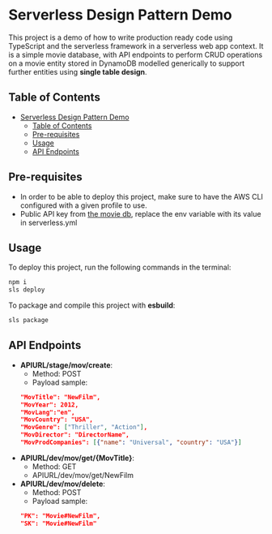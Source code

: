# Serverless Design Pattern Demo 

This project is a demo of how to write production ready code using TypeScript and the serverless framework in a serverless web app context. It is a simple movie database, with API endpoints to perform CRUD operations on a movie entity stored in DynamoDB modelled generically to support further entities using **single table design**.

## Table of Contents

- [Serverless Design Pattern Demo](#serverless-design-pattern-demo)
  - [Table of Contents](#table-of-contents)
  - [Pre-requisites](#pre-requisites)
  - [Usage](#usage)
  - [API Endpoints](#api-endpoints)

## Pre-requisites

- In order to be able to deploy this project, make sure to have the AWS CLI configured with a given profile to use.
- Public API key from [the movie db](https://developers.themoviedb.org/3/getting-started/introduction), replace the env variable with its value in serverless.yml

## Usage

To deploy this project, run the following commands in the terminal:

```bash
npm i
sls deploy
```

To package and compile this project with **esbuild**:

```bash
sls package
```


## API Endpoints 

- **APIURL/stage/mov/create**: 
  - Method: POST 
  - Payload sample:
  ```json 
  "MovTitle": "NewFilm", 
  "MovYear": 2012,
  "MovLang":"en", 
  "MovCountry": "USA", 
  "MovGenre": ["Thriller", "Action"],
  "MovDirector": "DirectorName",
  "MovProdCompanies": [{"name": "Universal", "country": "USA"}]  
  ```
- **APIURL/dev/mov/get/{MovTitle}**: 
  - Method: GET 
  - APIURL/dev/mov/get/NewFilm
- **APIURL/dev/mov/delete**: 
  - Method: POST 
  - Payload sample:
  ```json 
  "PK": "Movie#NewFilm", 
  "SK": "Movie#NewFilm"
  ```